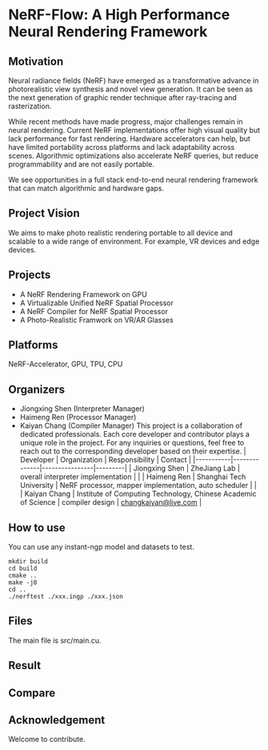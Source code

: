 # NeRF-Flow: A High Performance Neural Rendering Framework

## Motivation
Neural radiance fields (NeRF) have emerged as a transformative advance in photorealistic view synthesis and novel view generation. It can be seen as the next generation of graphic render technique after ray-tracing and rasterization.

While recent methods have made progress, major challenges remain in neural rendering. Current NeRF implementations offer high visual quality but lack performance for fast rendering. Hardware accelerators can help, but have limited portability across platforms and lack adaptability across scenes. Algorithmic optimizations also accelerate NeRF queries, but reduce programmability and are not easily portable.

We see opportunities in a full stack end-to-end neural rendering framework that can match algorithmic and hardware gaps.

## Project Vision

We aims to make photo realistic rendering portable to all device and scalable to a wide range of environment. For example, VR devices and edge devices.

## Projects

- A NeRF Rendering Framework on GPU
- A Virtualizable Unified NeRF Spatial Processor
- A NeRF Compiler for NeRF Spatial Processor
- A Photo-Realistic Framwork on VR/AR Glasses

## Platforms

NeRF-Accelerator, GPU, TPU, CPU

## Organizers

- Jiongxing Shen (Interpreter Manager)
- Haimeng Ren (Processor Manager)
- Kaiyan Chang (Compiler Manager)
This project is a collaboration of dedicated professionals. Each core developer and contributor plays a unique role in the project. For any inquiries or questions, feel free to reach out to the corresponding developer based on their expertise. 
| Developer | Organization | Responsibility | Contact |
|-----------|--------------|----------------|---------|
| Jiongxing Shen | ZheJiang Lab | overall interpreter implementation |  |
| Haimeng Ren | Shanghai Tech University | NeRF processor, mapper implementation, auto scheduler | |
| Kaiyan Chang | Institute of Computing Technology, Chinese Academic of Science | compiler design | changkaiyan@live.com |

## How to use

You can use any instant-ngp model and datasets to test.

```shell
mkdir build
cd build
cmake ..
make -j8
cd ..
./nerftest ./xxx.ingp ./xxx.json
```

## Files

The main file is src/main.cu.

## Result

## Compare



## Acknowledgement

Welcome to contribute.



